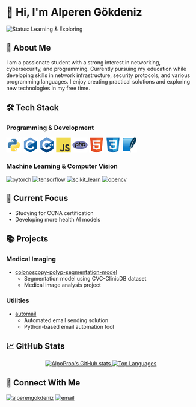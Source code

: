 # 👋 Hi, I'm Alperen Gökdeniz

<img src="https://img.shields.io/badge/Status-Learning%20&%20Exploring-brightgreen" alt="Status: Learning & Exploring"/>

## 🚀 About Me
I am a passionate student with a strong interest in networking, cybersecurity, and programming. Currently pursuing my education while developing skills in network infrastructure, security protocols, and various programming languages. I enjoy creating practical solutions and exploring new technologies in my free time.

## 🛠️ Tech Stack
### Programming & Development
<p align="left">
<a href="https://www.python.org" target="_blank"><img src="https://raw.githubusercontent.com/devicons/devicon/master/icons/python/python-original.svg" alt="python" width="40" height="40"/></a>
<a href="https://www.cprogramming.com/" target="_blank"><img src="https://raw.githubusercontent.com/devicons/devicon/master/icons/c/c-original.svg" alt="c" width="40" height="40"/></a>
<a href="https://www.cplusplus.com/" target="_blank"><img src="https://raw.githubusercontent.com/devicons/devicon/master/icons/cplusplus/cplusplus-original.svg" alt="cplusplus" width="40" height="40"/></a>
<a href="https://developer.mozilla.org/en-US/docs/Web/JavaScript" target="_blank"><img src="https://raw.githubusercontent.com/devicons/devicon/master/icons/javascript/javascript-original.svg" alt="javascript" width="40" height="40"/></a>
<a href="https://www.php.net" target="_blank"><img src="https://raw.githubusercontent.com/devicons/devicon/master/icons/php/php-original.svg" alt="php" width="40" height="40"/></a>
<a href="https://www.w3.org/html/" target="_blank"><img src="https://raw.githubusercontent.com/devicons/devicon/master/icons/html5/html5-original.svg" alt="html5" width="40" height="40"/></a>
<a href="https://www.w3schools.com/css/" target="_blank"><img src="https://raw.githubusercontent.com/devicons/devicon/master/icons/css3/css3-original.svg" alt="css3" width="40" height="40"/></a>
<a href="https://www.sqlite.org/" target="_blank"><img src="https://raw.githubusercontent.com/devicons/devicon/master/icons/sqlite/sqlite-original.svg" alt="sqlite" width="40" height="40"/></a>
</p>

### Machine Learning & Computer Vision
<p align="left">
<a href="https://pytorch.org/" target="_blank"><img src="https://www.vectorlogo.zone/logos/pytorch/pytorch-icon.svg" alt="pytorch" width="40" height="40"/></a>
<a href="https://www.tensorflow.org" target="_blank"><img src="https://www.vectorlogo.zone/logos/tensorflow/tensorflow-icon.svg" alt="tensorflow" width="40" height="40"/></a>
<a href="https://scikit-learn.org/" target="_blank"><img src="https://upload.wikimedia.org/wikipedia/commons/0/05/Scikit_learn_logo_small.svg" alt="scikit_learn" width="40" height="40"/></a>
<a href="https://opencv.org/" target="_blank"><img src="https://www.vectorlogo.zone/logos/opencv/opencv-icon.svg" alt="opencv" width="40" height="40"/></a>
</p>

## 🌱 Current Focus
- Studying for CCNA certification
- Developing more health AI models
## 📚 Projects
### Medical Imaging
- [colonoscopy-polyp-segmentation-model](https://github.com/AlpoProo/colonoscopy-polyp-segmentation-model)
  - Segmentation model using CVC-ClinicDB dataset
  - Medical image analysis project

### Utilities
- [automail](https://github.com/AlpoProo/automail)
  - Automated email sending solution
  - Python-based email automation tool

## 📈 GitHub Stats
<div align="center">
  <a href="https://github.com/AlpoProo">
    <img height="180em" src="https://github-readme-stats.vercel.app/api?username=AlpoProo&show_icons=true&theme=radical" alt="AlpoProo's GitHub stats" />
    <img height="180em" src="https://github-readme-stats.vercel.app/api/top-langs/?username=AlpoProo&layout=compact&theme=radical" alt="Top Languages" />
  </a>
</div>

## 🤝 Connect With Me
<p align="left">
<a href="https://linkedin.com/in/alperengokdeniz" target="_blank"><img align="center" src="https://raw.githubusercontent.com/rahuldkjain/github-profile-readme-generator/master/src/images/icons/Social/linked-in-alt.svg" alt="alperengokdeniz" height="30" width="40" /></a>
<a href="mailto:alperen@gokdeniz.tr" target="_blank"><img align="center" src="https://www.vectorlogo.zone/logos/gmail/gmail-icon.svg" alt="email" height="30" width="40" /></a>
</p>
